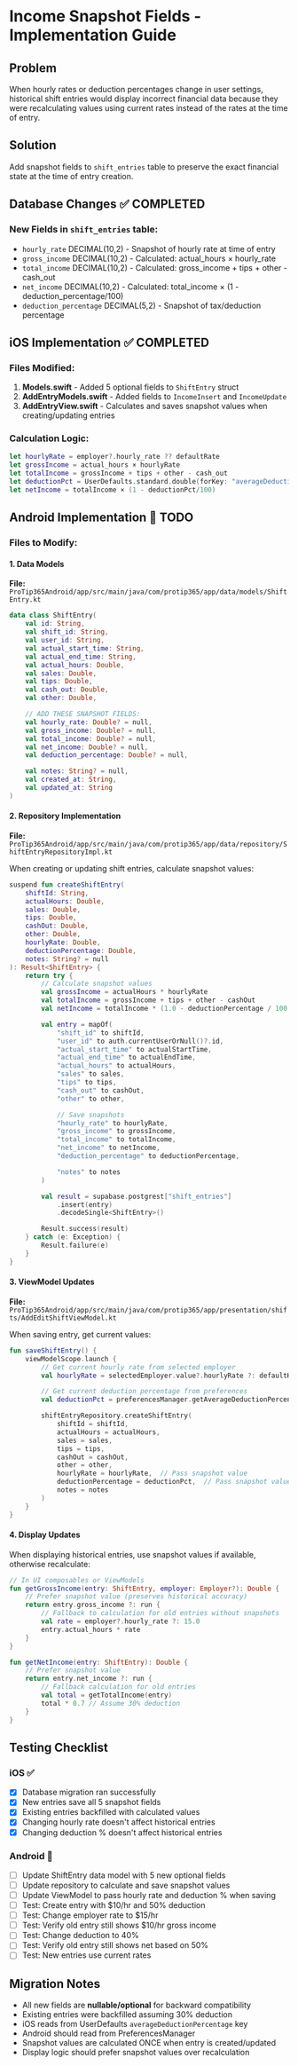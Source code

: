 # Income Snapshot Fields - Implementation Guide

## Problem
When hourly rates or deduction percentages change in user settings, historical shift entries would display incorrect financial data because they were recalculating values using current rates instead of the rates at the time of entry.

## Solution
Add snapshot fields to `shift_entries` table to preserve the exact financial state at the time of entry creation.

## Database Changes ✅ COMPLETED

### New Fields in `shift_entries` table:
- `hourly_rate` DECIMAL(10,2) - Snapshot of hourly rate at time of entry
- `gross_income` DECIMAL(10,2) - Calculated: actual_hours × hourly_rate
- `total_income` DECIMAL(10,2) - Calculated: gross_income + tips + other - cash_out
- `net_income` DECIMAL(10,2) - Calculated: total_income × (1 - deduction_percentage/100)
- `deduction_percentage` DECIMAL(5,2) - Snapshot of tax/deduction percentage

## iOS Implementation ✅ COMPLETED

### Files Modified:
1. **Models.swift** - Added 5 optional fields to `ShiftEntry` struct
2. **AddEntryModels.swift** - Added fields to `IncomeInsert` and `IncomeUpdate`
3. **AddEntryView.swift** - Calculates and saves snapshot values when creating/updating entries

### Calculation Logic:
```swift
let hourlyRate = employer?.hourly_rate ?? defaultRate
let grossIncome = actual_hours × hourlyRate
let totalIncome = grossIncome + tips + other - cash_out
let deductionPct = UserDefaults.standard.double(forKey: "averageDeductionPercentage")
let netIncome = totalIncome × (1 - deductionPct/100)
```

## Android Implementation 🔴 TODO

### Files to Modify:

#### 1. Data Models
**File:** `ProTip365Android/app/src/main/java/com/protip365/app/data/models/ShiftEntry.kt`

```kotlin
data class ShiftEntry(
    val id: String,
    val shift_id: String,
    val user_id: String,
    val actual_start_time: String,
    val actual_end_time: String,
    val actual_hours: Double,
    val sales: Double,
    val tips: Double,
    val cash_out: Double,
    val other: Double,

    // ADD THESE SNAPSHOT FIELDS:
    val hourly_rate: Double? = null,
    val gross_income: Double? = null,
    val total_income: Double? = null,
    val net_income: Double? = null,
    val deduction_percentage: Double? = null,

    val notes: String? = null,
    val created_at: String,
    val updated_at: String
)
```

#### 2. Repository Implementation
**File:** `ProTip365Android/app/src/main/java/com/protip365/app/data/repository/ShiftEntryRepositoryImpl.kt`

When creating or updating shift entries, calculate snapshot values:

```kotlin
suspend fun createShiftEntry(
    shiftId: String,
    actualHours: Double,
    sales: Double,
    tips: Double,
    cashOut: Double,
    other: Double,
    hourlyRate: Double,
    deductionPercentage: Double,
    notes: String? = null
): Result<ShiftEntry> {
    return try {
        // Calculate snapshot values
        val grossIncome = actualHours * hourlyRate
        val totalIncome = grossIncome + tips + other - cashOut
        val netIncome = totalIncome * (1.0 - deductionPercentage / 100.0)

        val entry = mapOf(
            "shift_id" to shiftId,
            "user_id" to auth.currentUserOrNull()?.id,
            "actual_start_time" to actualStartTime,
            "actual_end_time" to actualEndTime,
            "actual_hours" to actualHours,
            "sales" to sales,
            "tips" to tips,
            "cash_out" to cashOut,
            "other" to other,

            // Save snapshots
            "hourly_rate" to hourlyRate,
            "gross_income" to grossIncome,
            "total_income" to totalIncome,
            "net_income" to netIncome,
            "deduction_percentage" to deductionPercentage,

            "notes" to notes
        )

        val result = supabase.postgrest["shift_entries"]
            .insert(entry)
            .decodeSingle<ShiftEntry>()

        Result.success(result)
    } catch (e: Exception) {
        Result.failure(e)
    }
}
```

#### 3. ViewModel Updates
**File:** `ProTip365Android/app/src/main/java/com/protip365/app/presentation/shifts/AddEditShiftViewModel.kt`

When saving entry, get current values:
```kotlin
fun saveShiftEntry() {
    viewModelScope.launch {
        // Get current hourly rate from selected employer
        val hourlyRate = selectedEmployer.value?.hourlyRate ?: defaultHourlyRate

        // Get current deduction percentage from preferences
        val deductionPct = preferencesManager.getAverageDeductionPercentage() ?: 30.0

        shiftEntryRepository.createShiftEntry(
            shiftId = shiftId,
            actualHours = actualHours,
            sales = sales,
            tips = tips,
            cashOut = cashOut,
            other = other,
            hourlyRate = hourlyRate,  // Pass snapshot value
            deductionPercentage = deductionPct,  // Pass snapshot value
            notes = notes
        )
    }
}
```

#### 4. Display Updates
When displaying historical entries, use snapshot values if available, otherwise recalculate:

```kotlin
// In UI composables or ViewModels
fun getGrossIncome(entry: ShiftEntry, employer: Employer?): Double {
    // Prefer snapshot value (preserves historical accuracy)
    return entry.gross_income ?: run {
        // Fallback to calculation for old entries without snapshots
        val rate = employer?.hourly_rate ?: 15.0
        entry.actual_hours * rate
    }
}

fun getNetIncome(entry: ShiftEntry): Double {
    // Prefer snapshot value
    return entry.net_income ?: run {
        // Fallback calculation for old entries
        val total = getTotalIncome(entry)
        total * 0.7 // Assume 30% deduction
    }
}
```

## Testing Checklist

### iOS ✅
- [x] Database migration ran successfully
- [x] New entries save all 5 snapshot fields
- [x] Existing entries backfilled with calculated values
- [x] Changing hourly rate doesn't affect historical entries
- [x] Changing deduction % doesn't affect historical entries

### Android 🔴
- [ ] Update ShiftEntry data model with 5 new optional fields
- [ ] Update repository to calculate and save snapshot values
- [ ] Update ViewModel to pass hourly rate and deduction % when saving
- [ ] Test: Create entry with $10/hr and 50% deduction
- [ ] Test: Change employer rate to $15/hr
- [ ] Test: Verify old entry still shows $10/hr gross income
- [ ] Test: Change deduction to 40%
- [ ] Test: Verify old entry still shows net based on 50%
- [ ] Test: New entries use current rates

## Migration Notes

- All new fields are **nullable/optional** for backward compatibility
- Existing entries were backfilled assuming 30% deduction
- iOS reads from UserDefaults `averageDeductionPercentage` key
- Android should read from PreferencesManager
- Snapshot values are calculated ONCE when entry is created/updated
- Display logic should prefer snapshot values over recalculation
